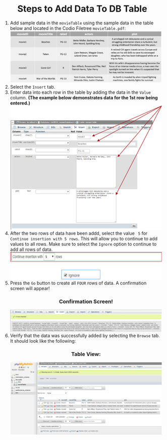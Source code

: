 <center><h1>Steps to Add Data To DB Table</h1></center>


<ol>
<li>Add sample data in the <code>movieTable</code> using the sample data in the table below and located in the Codio Filetree <code>movieTable.pdf</code>:

<center>
<img src=".guides/img/movieTable.png" height="30%" width="600%" />
</center>
</li>
<li>Select the <code>Insert</code> tab.</li>
<li>Enter data into each row in the table by adding the data in the <code>Value</code> column.  <b>(The example below demonstrates data for the 1st row being entered.)</b></li>
<center>
<img src=".guides/img/addData.png"  height="50%" width="650%" /></center>



<li>After the two rows of data have been addd, select the value <code> 5</code> for <code> Continue insertion with 5 rows</code>.  This will allow you to continue to add values to all rows.  Make sure to select the <code>Ignore</code> option to continue to add all rows of data.</li>

<center>
<img src=".guides/img/addRows.png" />
</center>

<li>Press the <code>Go</code> button to create all <code>FOUR</code> rows of data.  A confirmation screen will appear!</li>

<center><h3>Confirmation Screen!</h3>
<img src=".guides/img/confirmation.png" height="15%" width="100%" />
</center>

<li>Verify that the data was successfully added by selecting the <code>Browse</code> tab.  It should look like the following:</li>
<center><h3>Table View:</h3>
<img src=".guides/img/tableComplete.png" height="50%" width="200%" />
</center>
</ol>